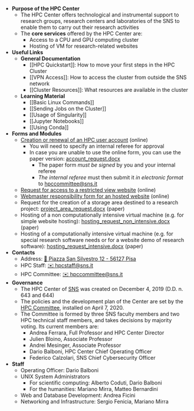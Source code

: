 - **Purpose of the HPC Center**
	- The HPC Center offers technological and instrumental support to research groups, research centers and laboratories of the SNS to enable them to carry out their research activities
	- The **core services** offered by the HPC Center are:
		- Access to a CPU and GPU computing cluster
		- Hosting of VM for research-related websites
- **Useful Links**
	- **General Documentation**
		- [[HPC Quickstart]]: How to move your first steps in the HPC Cluster
		- [[VPN Access]]: How to access the cluster from outside the SNS network
		- [[Cluster Resources]]: What resources are available in the cluster
	- **Learning Material**
		- [[Basic Linux Commands]]
		- [[Sending Jobs on the Cluster]]
		- [[Usage of Singularity]]
		- [[Jupyter Notebooks]]
		- [[Using Conda]]
- **Forms and Modules**
	- [Creation or renewal of an HPC user account](https://forms.sns.it/rwe2/module_preview.jsp?MODULE_TAG=HPC_01_ACCOUNTS&ELANG=it&IATL=it) (online)
		- You will need to specify an internal referee for approval
		- In case you are unable to use the online form, you can use the paper version: [account_request.docx](../assets/account_request_1705578855437_0.docx)
			- The paper form *must be signed* by you and your internal referee
			- *The internal referee* must then submit it *in electronic format* to hpccommittee@sns.it
	- [Request for access to a restricted view website](https://forms.sns.it/rwe2/module_preview.jsp?MODULE_TAG=HPC_02_VPNWEB&ELANG=it&IATL=it) (online)
	- [Webmaster responsibility form for an hosted website](https://forms.sns.it/rwe2/module_preview.jsp?MODULE_TAG=HPC_04_SYSADMIN&ELANG=it&IATL=it) (online)
	- Request for the creation of a storage area destined to a research project: [project_area_request.docx](../assets/project_area_request_1705578400686_0.docx) (paper)
	- Hosting of a non computationally intensive virtual machine (e.g. for simple website hosting): [hosting_request_non_intensive.docx](../assets/hosting_request_non_intensive_1705578542124_0.docx) (paper)
	- Hosting of a computationally intensive virtual machine (e.g. for special research software needs or for a website demo of research software): [hosting_request_intensive.docx](../assets/hosting_request_intensive_1705578662751_0.docx) (paper)
- **Contacts**
	- Address: [📍 Piazza San Silvestro 12 - 56127 Pisa](http://maps.google.com/maps?q=43.713980,10.409946&zoom=4)
	- HPC Staff: [✉️ hpcstaff@sns.it](mailto:hpcstaff@sns.it)
	- HPC Committee: [✉️ hpccommittee@sns.it](mailto:hpccommittee@sns.it)
- **Governance**
	- The HPC Center of [SNS](https://www.sns.it/) was created on December 4, 2019 (D.D. n. 643 and 644)
	- The policies and the development plan of the Center are set by the [HPC Committee](mailto:hpccommittee@sns.it), installed on April 7, 2020.
	- The Committee is formed by three SNS faculty members and two HPC technical staff members, and takes decisions by majority voting. Its current members are:
		- Andrea Ferrara, Full Professor and HPC Center Director
		- Julien Bloino, Associate Professor
		- Andrei Mesinger, Associate Professor
		- Dario Balboni, HPC Center Chief Operating Officer
		- Federico Calzolari, SNS Chief Cybersecurity Officer
- **Staff**
	- Operating Officer: Dario Balboni
	- UNIX System Administrators
		- For scientific computing: Alberto Coduti, Dario Balboni
		- For the humanities: Mariano Mirra, Matteo Bernardini
	- Web and Database Development: Andrea Ficini
	- Networking and Infrastructure: Sergio Fenicia, Mariano Mirra
